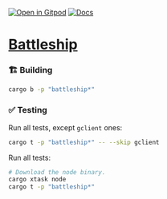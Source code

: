 [![Open in Gitpod](https://img.shields.io/badge/Open_in-Gitpod-white?logo=gitpod)](https://gitpod.io/#FOLDER=battleship/https://github.com/gear-foundation/dapps)
[![Docs](https://img.shields.io/github/actions/workflow/status/gear-foundation/dapps/contracts.yml?logo=rust&label=docs)](https://dapps.gear.rs/battleship_io)

# [Battleship](https://wiki.gear-tech.io/docs/examples/Gaming/battleship)

### 🏗️ Building

```sh
cargo b -p "battleship*"
```

### ✅ Testing

Run all tests, except `gclient` ones:
```sh
cargo t -p "battleship*" -- --skip gclient
```

Run all tests:
```sh
# Download the node binary.
cargo xtask node
cargo t -p "battleship*"
```
